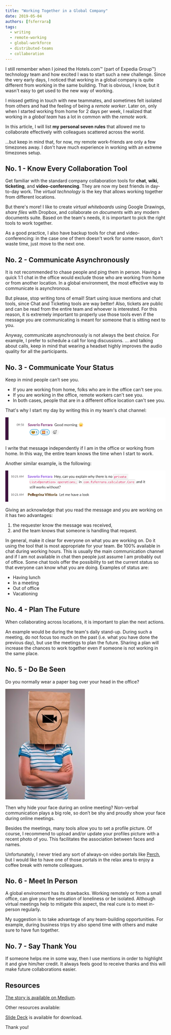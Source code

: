 ```yaml
---
title: "Working Together in a Global Company"
date: 2019-05-04
authors: [fsferrara]
tags:
  - writing
  - remote-working
  - global-workforce
  - distributed-teams
  - collaboration
---
```

I still remember when I joined the Hotels.com™ (part of Expedia Group™) technology team and how excited I was to start such a new challenge. Since the very early days, I noticed that working in a global company is quite different from working in the same building. That is obvious, I know, but it wasn't easy to get used to the new way of working.

I missed getting in touch with new teammates, and sometimes felt isolated from others and had the feeling of being a *remote worker*. Later on, only when I started working from home for 2 days per week, I realized that working in a *global team* has a lot in common with the *remote work*.

In this article, I will list __my personal seven rules__ that allowed me to collaborate effectively with colleagues scattered across the world.

<!-- truncate -->

...but keep in mind that, for now, my remote work-friends are only a few timezones away. I don't have much experience in working with an extreme timezones setup.

## No. 1 - Know Every Collaboration Tool

Get familiar with the standard company collaboration tools for **chat**, **wiki**, **ticketing**, and **video-conferencing**. They are now my best friends in day-to-day work. The _virtual technology_ is the key that allows working together from different locations.

But there's more! I like to create _virtual whiteboards_ using Google Drawings, _share files_ with Dropbox, and collaborate on _documents_ with any modern documents suite. Based on the team's needs, it is important to pick the right tools to work together.

As a good practice, I also have backup tools for chat and video-conferencing: in the case one of them doesn't work for some reason, don't waste time, just move to the next one.

## No. 2 - Communicate Asynchronously

It is not recommended to chase people and ping them in person. Having a quick 1:1 chat in the office would exclude those who are working from home or from another location. In a global environment, the most effective way to communicate is asynchronous.

But please, stop writing tons of email! Start using issue mentions and chat tools, since Chat and Ticketing tools are way better! Also, tickets are public and can be read from the entire team and whoever is interested. For this reason, it is extremely important to properly use those tools even if the message you are communicating is meant for someone that is sitting next to you.

Anyway, communicate asynchronously is not always the best choice. For example, I prefer to schedule a call for long discussions.
... and talking about calls, keep in mind that wearing a headset highly improves the audio quality for all the participants.

## No. 3 - Communicate Your Status

Keep in mind people can’t see you.
- If you are working from home, folks who are in the office can't see you.
- If you are working in the office, remote workers can't see you.
- In both cases, people that are in a different office location can't see you.

That's why I start my day by writing this in my team's chat channel:

![say hello when the day starts](communicate-your-status-1.png)

I write that message independently if I am in the office or working from home. In this way, the entire team knows the time when I start to work.

Another similar example, is the following:

![keep the team posted about your status](communicate-your-status-2.png)

Giving an acknowledge that you read the message and you are working on it has two advantages:
1. the requester know the message was received,
2. and the team knows that someone is handling that request.

In general, make it clear for everyone on what you are working on. Do it using the tool that is most appropriate for your team.
Be 100% available in chat during working hours. This is usually the main communication channel and if I am not available in chat then people just assume I am probably out of office. Some chat tools offer the possibility to set the current status so that everyone can know what you are doing. Examples of status are:
- Having lunch
- In a meeting
- Out of office
- Vacationing

## No. 4 - Plan The Future

When collaborating across locations, it is important to plan the next actions.

An example would be during the team's daily stand-up. During such a meeting, do not focus too much on the past (i.e. what you have done the previous day), but use the meetings to plan the future.
Sharing a plan will increase the chances to work together even if someone is not working in the same place.

## No. 5 - Do Be Seen

Do you normally wear a paper bag over your head in the office?

![No webcam bag face](bag-face.png)

Then why hide your face during an online meeting? Non-verbal communication plays a big role, so don’t be shy and proudly show your face during online meetings.

Besides the meetings, many tools allow you to set a profile picture. Of course, I recommend to upload and/or update your profiles picture with a recent photo of you. This facilitates the association between faces and names.

Unfortunately, I never tried any sort of always-on video portals like [Perch](https://perch.co/), but I would like to have one of those portals in the relax area to enjoy a coffee break with remote colleagues.

## No. 6 - Meet In Person

A global environment has its drawbacks. Working remotely or from a small office, can give you the sensation of loneliness or be isolated. Although virtual meetings help to mitigate this aspect, the real cure is to meet in-person regularly.

My suggestion is to take advantage of any team-building opportunities. For example, during business trips try also spend time with others and make sure to have fun together.

## No. 7 - Say Thank You

If someone helps me in some way, then I use mentions in order to highlight it and give him/her credit. It always feels good to receive thanks and this will make future collaborations easier.

## Resources

[The story is available on Medium](https://medium.com/expedia-group-tech/working-together-in-a-global-company-d242cee6f440?source=friends_link&sk=e16f366ae77168ab10a6e660c2995e82).

Other resources available:

[<i class="fa fa-download" aria-hidden="true"></i> Slide Deck](/downloads/talks/working-together-in-a-global-company.pdf) is available for download.
<!--
[<i class="fab fa-youtube" aria-hidden="true"></i> Presentation](https://www.youtube.com/watch?v=ebPIWp0NIOk) that can be used for a "brown bag" session.
-->

Thank you!

